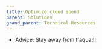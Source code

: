 ```yaml
---
title: Optimize cloud spend
parent: Solutions
grand_parent: Technical Resources
---
```


* Advice: Stay away from t'aqua!!!
